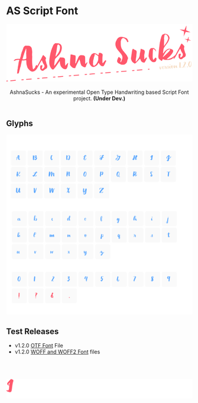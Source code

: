 # AS Script Font
<p align="center">
  <img src="img5.png" />
  <br><br> AshnaSucks - An experimental Open Type Handwriting based Script Font project. <strong>(Under Dev.)</strong>   <br><br>
</p>

## Glyphs
![](/img2.png)

## Test Releases
 * v1.2.0 [OTF Font](/AshnaSucks_v1.2.0.otf) File
 * v1.2.0 [WOFF and WOFF2 Font](/WebFontKit) files

<br><br><br>
![](img6.gif)
